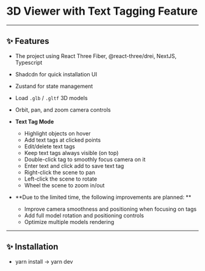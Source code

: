 # 3D Viewer with Text Tagging Feature
---

## ✨ Features
- The project using React Three Fiber, @react-three/drei, NextJS, Typescript
- Shadcdn for quick installation UI
- Zustand for state management
- Load `.glb` / `.gltf` 3D models
- Orbit, pan, and zoom camera controls
- **Text Tag Mode**
  - Highlight objects on hover
  - Add text tags at clicked points
  - Edit/delete text tags
  - Keep text tags always visible (on top)
  - Double-click tag to smoothly focus camera on it
  - Enter text and click add to save text tag
  - Right-click the scene to pan
  - Left-click the scene to rotate
  - Wheel the scene to zoom in/out

- **Due to the limited time, the following improvements are planned: **
  - Improve camera smoothness and positioning when focusing on tags
  - Add full model rotation and positioning controls 
  - Optimize multiple models rendering
---

## ✨ Installation
- yarn install -> yarn dev
